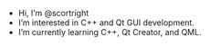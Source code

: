 - Hi, I’m @scortright
- I’m interested in C++ and Qt GUI development.
- I’m currently learning C++, Qt Creator, and QML.

<!---
scortright/scortright is a ✨ special ✨ repository because its `README.md` (this file) appears on your GitHub profile.
You can click the Preview link to take a look at your changes.
--->
